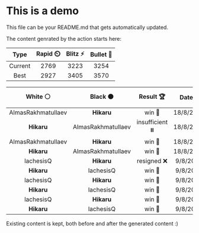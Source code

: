 # This is a demo

This file can be your README.md that gets automatically updated.

The content genrated by the action starts here:

<!--START_SECTION:chessStats-->
<!-- Automatically generated with https://github.com/Balastrong/chess-stats-action -->

| Type | Rapid ⏲️ | Blitz ⚡ | Bullet 🔫 |
|:---:|:---:|:---:|:---:|
| Current | 2769 | 3223 | 3254 |
| Best | 2927 | 3405 | 3570 |

| White ⚪ | Black ⚫ | Result 🏆 | Date 📅 | Position 🗺️ | Type 🕕 |
|:---:|:---:|:---:|:---:|:---:|:---:|
| AlmasRakhmatullaev | **Hikaru** | win 🥇 | 18/8/2024 | <a href="http://www.ee.unb.ca/cgi-bin/tervo/fen.pl?select=3k4/ppp1bp1p/8/1q3N2/4QP2/P1Br1K2/1P3R1P/6r1 w - -">Link</a> | Blitz |
| **Hikaru** | AlmasRakhmatullaev | insufficient ⏸️ | 18/8/2024 | <a href="http://www.ee.unb.ca/cgi-bin/tervo/fen.pl?select=8/8/8/k7/8/8/2K5/8 w - -">Link</a> | Blitz |
| AlmasRakhmatullaev | **Hikaru** | win 🥇 | 18/8/2024 | <a href="http://www.ee.unb.ca/cgi-bin/tervo/fen.pl?select=1r4k1/2RBBppb/p1N1p2p/1p6/4n1PP/P6Q/1P3q2/6K1 w - -">Link</a> | Blitz |
| **Hikaru** | AlmasRakhmatullaev | win 🥇 | 18/8/2024 | <a href="http://www.ee.unb.ca/cgi-bin/tervo/fen.pl?select=r7/P3k3/5p2/1Np1p3/2N2P2/4K1Pp/7P/8 b - -">Link</a> | Blitz |
| lachesisQ | **Hikaru** | resigned ❌ | 9/8/2024 | <a href="http://www.ee.unb.ca/cgi-bin/tervo/fen.pl?select=8/2R5/8/1pk4P/8/7K/8/2b5 b - -">Link</a> | Bullet |
| **Hikaru** | lachesisQ | win 🥇 | 9/8/2024 | <a href="http://www.ee.unb.ca/cgi-bin/tervo/fen.pl?select=8/8/3k2p1/5p2/2K2P1p/2P4P/5P2/8 b - -">Link</a> | Bullet |
| lachesisQ | **Hikaru** | win 🥇 | 9/8/2024 | <a href="http://www.ee.unb.ca/cgi-bin/tervo/fen.pl?select=8/8/1p6/pN6/Pkp5/6Kp/8/8 w - -">Link</a> | Bullet |
| **Hikaru** | lachesisQ | win 🥇 | 9/8/2024 | <a href="http://www.ee.unb.ca/cgi-bin/tervo/fen.pl?select=8/5R2/4p1pk/6N1/6P1/4P3/Pr3PK1/4b3 w - -">Link</a> | Bullet |
| lachesisQ | **Hikaru** | win 🥇 | 9/8/2024 | <a href="http://www.ee.unb.ca/cgi-bin/tervo/fen.pl?select=5r1k/p2R2Rp/1p4p1/2p5/6P1/P6P/KPP5/5q2 b - -">Link</a> | Bullet |
| **Hikaru** | lachesisQ | win 🥇 | 9/8/2024 | <a href="http://www.ee.unb.ca/cgi-bin/tervo/fen.pl?select=6k1/7p/2P1p1p1/4P3/1p6/1P2r1pP/8/2R3K1 b - -">Link</a> | Bullet |

<!--END_SECTION:chessStats-->

Existing content is kept, both before and after the generated content :)
